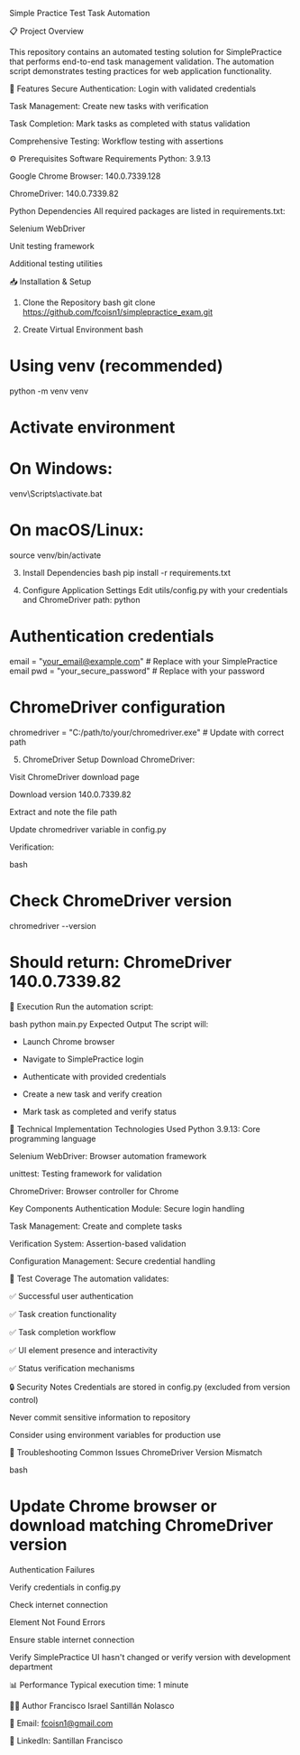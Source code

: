 Simple Practice Test Task Automation

📋 Project Overview

This repository contains an automated testing solution for SimplePractice that performs end-to-end task management validation. The automation script demonstrates testing practices for web application functionality.

🚀 Features
Secure Authentication: Login with validated credentials

Task Management: Create new tasks with verification

Task Completion: Mark tasks as completed with status validation

Comprehensive Testing: Workflow testing with assertions

⚙️ Prerequisites
Software Requirements
Python: 3.9.13

Google Chrome Browser: 140.0.7339.128

ChromeDriver: 140.0.7339.82

Python Dependencies
All required packages are listed in requirements.txt:

Selenium WebDriver

Unit testing framework

Additional testing utilities

📥 Installation & Setup
1. Clone the Repository
bash
git clone <https://github.com/fcoisn1/simplepractice_exam.git>

3. Create Virtual Environment
bash
# Using venv (recommended)
python -m venv venv

# Activate environment
# On Windows:
venv\Scripts\activate.bat

# On macOS/Linux:
source venv/bin/activate

3. Install Dependencies
bash
pip install -r requirements.txt

5. Configure Application Settings
Edit utils/config.py with your credentials and ChromeDriver path:
python

# Authentication credentials
email = "your_email@example.com"  # Replace with your SimplePractice email
pwd = "your_secure_password"      # Replace with your password

# ChromeDriver configuration
chromedriver = "C:/path/to/your/chromedriver.exe"  # Update with correct path

5. ChromeDriver Setup
Download ChromeDriver:

Visit ChromeDriver download page

Download version 140.0.7339.82

Extract and note the file path

Update chromedriver variable in config.py

Verification:

bash
# Check ChromeDriver version
chromedriver --version

# Should return: ChromeDriver 140.0.7339.82

🎯 Execution
Run the automation script:

bash
python main.py
Expected Output
The script will:

- Launch Chrome browser

- Navigate to SimplePractice login

- Authenticate with provided credentials

- Create a new task and verify creation

- Mark task as completed and verify status
  

🔧 Technical Implementation
Technologies Used
Python 3.9.13: Core programming language

Selenium WebDriver: Browser automation framework

unittest: Testing framework for validation

ChromeDriver: Browser controller for Chrome

Key Components
Authentication Module: Secure login handling

Task Management: Create and complete tasks

Verification System: Assertion-based validation

Configuration Management: Secure credential handling

🧪 Test Coverage
The automation validates:

✅ Successful user authentication

✅ Task creation functionality

✅ Task completion workflow

✅ UI element presence and interactivity

✅ Status verification mechanisms

🔒 Security Notes
Credentials are stored in config.py (excluded from version control)

Never commit sensitive information to repository

Consider using environment variables for production use

🐛 Troubleshooting
Common Issues
ChromeDriver Version Mismatch

bash
# Update Chrome browser or download matching ChromeDriver version
Authentication Failures

Verify credentials in config.py

Check internet connection

Element Not Found Errors

Ensure stable internet connection

Verify SimplePractice UI hasn't changed or verify version with development department


📊 Performance
Typical execution time: 1 minute

👨‍💻 Author
Francisco Israel Santillán Nolasco

📧 Email: fcoisn1@gmail.com

💼 LinkedIn: Santillan Francisco
